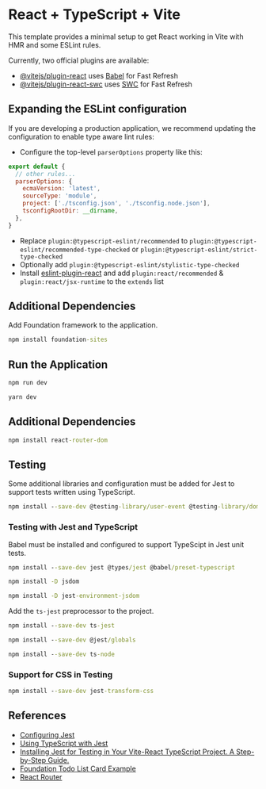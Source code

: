 # React + TypeScript + Vite

This template provides a minimal setup to get React working in Vite with HMR and some ESLint rules.

Currently, two official plugins are available:

- [@vitejs/plugin-react](https://github.com/vitejs/vite-plugin-react/blob/main/packages/plugin-react/README.md) uses [Babel](https://babeljs.io/) for Fast Refresh
- [@vitejs/plugin-react-swc](https://github.com/vitejs/vite-plugin-react-swc) uses [SWC](https://swc.rs/) for Fast Refresh

## Expanding the ESLint configuration

If you are developing a production application, we recommend updating the configuration to enable type aware lint rules:

- Configure the top-level `parserOptions` property like this:

```js
export default {
  // other rules...
  parserOptions: {
    ecmaVersion: 'latest',
    sourceType: 'module',
    project: ['./tsconfig.json', './tsconfig.node.json'],
    tsconfigRootDir: __dirname,
  },
}
```

- Replace `plugin:@typescript-eslint/recommended` to `plugin:@typescript-eslint/recommended-type-checked` or `plugin:@typescript-eslint/strict-type-checked`
- Optionally add `plugin:@typescript-eslint/stylistic-type-checked`
- Install [eslint-plugin-react](https://github.com/jsx-eslint/eslint-plugin-react) and add `plugin:react/recommended` & `plugin:react/jsx-runtime` to the `extends` list

## Additional Dependencies

Add Foundation framework to the application.

```cmd
npm install foundation-sites
```

## Run the Application

```cmd
npm run dev

yarn dev
```

## Additional Dependencies

```cmd
npm install react-router-dom
```

## Testing
Some additional libraries and configuration must be added for Jest to support tests written using TypeScript.

```cmd
npm install --save-dev @testing-library/user-event @testing-library/dom
```

### Testing with Jest and TypeScript

Babel must be installed and configured to support TypeScipt in Jest unit tests.

```cmd
npm install --save-dev jest @types/jest @babel/preset-typescript

npm install -D jsdom

npm install -D jest-environment-jsdom
```

Add the `ts-jest` preprocessor to the project.

```cmd
npm install --save-dev ts-jest

npm install --save-dev @jest/globals

npm install --save-dev ts-node
```

### Support for CSS in Testing

```cmd
npm install --save-dev jest-transform-css
```

## References

- [Configuring Jest](https://jestjs.io/docs/configuration)
- [Using TypeScript with Jest](https://jestjs.io/docs/getting-started#using-typescript)
- [Installing Jest for Testing in Your Vite-React TypeScript Project. A Step-by-Step Guide.](https://dev.to/hannahadora/jest-testing-with-vite-and-react-typescript-4bap)
- [Foundation Todo List Card Example](https://get.foundation/building-blocks/blocks/todo-list-card.html)
- [React Router](https://reactrouter.com/en/main)